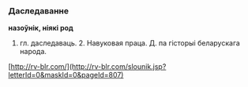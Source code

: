 ### Даследаванне
**назоўнік, ніякі род**

1. гл. даследаваць. 2. Навуковая праца. Д. па гісторыі беларускага народа.

<a rel="author">[http://rv-blr.com/](http://rv-blr.com/slounik.jsp?letterId=0&maskId=0&pageId=807)</a>

